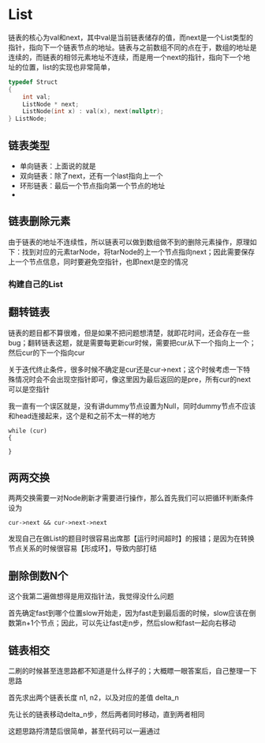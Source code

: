 # List

链表的核心为val和next，其中val是当前链表储存的值，而next是一个List类型的指针，指向下一个链表节点的地址。链表与之前数组不同的点在于，数组的地址是连续的，而链表的相邻元素地址不连续，而是用一个next的指针，指向下一个地址的位置，list的实现也非常简单，

```cpp
typedef Struct 
{
	int val;
	ListNode * next;
    ListNode(int x) : val(x), next(nullptr);
} ListNode;
```



## 链表类型

* 单向链表：上面说的就是
* 双向链表：除了next，还有一个last指向上一个
* 环形链表：最后一个节点指向第一个节点的地址
* 



## 链表删除元素

由于链表的地址不连续性，所以链表可以做到数组做不到的删除元素操作，原理如下：找到对应的元素tarNode，将tarNode的上一个节点指向next；因此需要保存上一个节点信息，同时要避免空指针，也即next是空的情况





### 构建自己的List





## 翻转链表

链表的题目都不算很难，但是如果不把问题想清楚，就即花时间，还会存在一些bug；翻转链表这题，就是需要每更新cur时候，需要把cur从下一个指向上一个；然后cur的下一个指向cur

关于迭代终止条件，很多时候不确定是cur还是cur->next；这个时候考虑一下特殊情况时会不会出现空指针即可，像这里因为最后返回的是pre，所有cur的next可以是空指针

我一直有一个误区就是，没有讲dummy节点设置为Null，同时dummy节点不应该和head连接起来，这个是和之前不太一样的地方

```
while (cur)
{

}
```

## 两两交换

两两交换需要一对Node刷新才需要进行操作，那么首先我们可以把循环判断条件设为

```
cur->next && cur->next->next
```

发现自己在做List的题目时很容易出席那【运行时间超时】的报错；是因为在转换节点关系的时候很容易【形成环】，导致内部打结



## 删除倒数N个

这个我第二遍做想得是用双指针法，我觉得没什么问题

首先确定fast到哪个位置slow开始走，因为fast走到最后面的时候，slow应该在倒数第n+1个节点；因此，可以先让fast走n步，然后slow和fast一起向右移动



## 链表相交

二刷的时候甚至连思路都不知道是什么样子的；大概瞟一眼答案后，自己整理一下思路

首先求出两个链表长度 n1, n2，以及对应的差值 delta_n

先让长的链表移动delta_n步，然后两者同时移动，直到两者相同

这题思路捋清楚后很简单，甚至代码可以一遍通过
